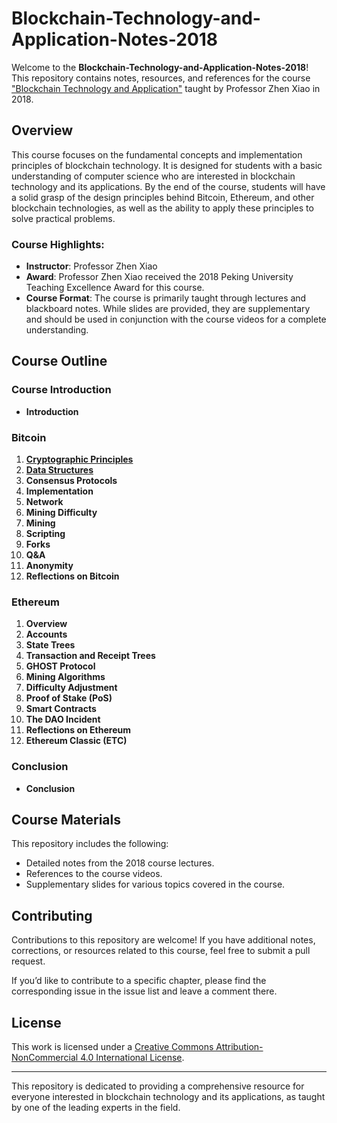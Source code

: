 # Blockchain-Technology-and-Application-Notes-2018

Welcome to the **Blockchain-Technology-and-Application-Notes-2018**! This repository contains notes, resources, and references for the course ["Blockchain Technology and Application"](https://www.bilibili.com/video/BV1Vt411X7JF) taught by Professor Zhen Xiao in 2018.

## Overview

This course focuses on the fundamental concepts and implementation principles of blockchain technology. It is designed for students with a basic understanding of computer science who are interested in blockchain technology and its applications. By the end of the course, students will have a solid grasp of the design principles behind Bitcoin, Ethereum, and other blockchain technologies, as well as the ability to apply these principles to solve practical problems.

### Course Highlights:
- **Instructor**: Professor Zhen Xiao
- **Award**: Professor Zhen Xiao received the 2018 Peking University Teaching Excellence Award for this course.
- **Course Format**: The course is primarily taught through lectures and blackboard notes. While slides are provided, they are supplementary and should be used in conjunction with the course videos for a complete understanding.

## Course Outline

### Course Introduction
- **Introduction**

### Bitcoin
1. **[Cryptographic Principles](./BTC/cryptographic-principle.md)**
2. **[Data Structures](./BTC/data-structures.md)**
3. **Consensus Protocols**
4. **Implementation**
5. **Network**
6. **Mining Difficulty**
7. **Mining**
8. **Scripting**
9. **Forks**
10. **Q&A**
11. **Anonymity**
12. **Reflections on Bitcoin**

### Ethereum
1. **Overview**
2. **Accounts**
3. **State Trees**
4. **Transaction and Receipt Trees**
5. **GHOST Protocol**
6. **Mining Algorithms**
7. **Difficulty Adjustment**
8. **Proof of Stake (PoS)**
9. **Smart Contracts**
10. **The DAO Incident**
11. **Reflections on Ethereum**
12. **Ethereum Classic (ETC)**

### Conclusion
- **Conclusion**

## Course Materials

This repository includes the following:
- Detailed notes from the 2018 course lectures.
- References to the course videos.
- Supplementary slides for various topics covered in the course.

## Contributing

Contributions to this repository are welcome! If you have additional notes, corrections, or resources related to this course, feel free to submit a pull request.

If you’d like to contribute to a specific chapter, please find the corresponding issue in the issue list and leave a comment there.

## License

This work is licensed under a [Creative Commons Attribution-NonCommercial 4.0 International License](https://creativecommons.org/licenses/by-nc/4.0/).

---

This repository is dedicated to providing a comprehensive resource for everyone interested in blockchain technology and its applications, as taught by one of the leading experts in the field.
